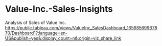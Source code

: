 # Value-Inc.-Sales-Insights
Analysis of Sales of Value Inc.
https://public.tableau.com/views/ValueInc_SalesDashboard_16598569967870/Dashboard1?:language=en-US&publish=yes&:display_count=n&:origin=viz_share_link
